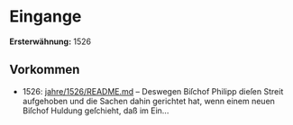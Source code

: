 # Eingange

**Ersterwähnung:** 1526

## Vorkommen
- 1526: [jahre/1526/README.md](../jahre/1526/README.md) – Deswegen Biſchof Philipp dieſen Streit
aufgehoben und die Sachen dahin gerichtet hat, wenn
einem neuen Biſchof Huldung geſchieht, daß im Ein...
